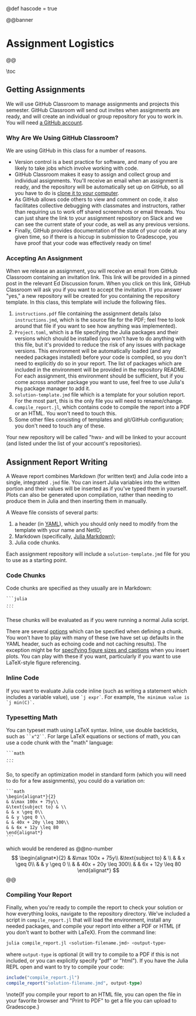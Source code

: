 @def hascode = true

@@banner
# Assignment Logistics
@@

\toc

## Getting Assignments

We will use GitHub Classroom to manage assignments and projects this semester. GitHub Classroom will send out invites when assignments are ready, and will create an individual or group repository for you to work in. You will need [a GitHub account](/software#setup_an_account).

### Why Are We Using GitHub Classroom?

We are using GitHub in this class for a number of reasons.

- Version control is a best practice for software, and many of you are likely to take jobs which involve working with code.
- GitHub Classroom makes it easy to assign and collect group and individual assignments. You'll receive an email when an assignment is ready, and the repository will be automatically set up on GitHub, so all you have to do is [clone it to your computer](/software#clone_your_repository).
- As GitHub allows code others to view and comment on code, it also facilitates collective debugging with classmates and instructors, rather than requiring us to work off shared screenshots or email threads. You can just share the link to your assignment repository on Slack and we can see the current state of your code, as well as any previous versions.
- Finally, GitHub provides documentation of the state of your code at any given time, so if there is a hiccup in submission to Gradescope, you have proof that your code was effectively ready on time!

### Accepting An Assignment

When we release an assignment, you will receive an email from GitHub Classroom containing an invitation link. This link will be provided in a pinned post in the relevant Ed Discussion forum. When you click on this link, GitHub Classroom will ask you if you want to accept the invitation. If you answer "yes," a new repository will be created for you containing the repository template. In this class, this template will include the following files.

1. `instructions.pdf` file containing the assignment details (also `instructions.jmd`, which is the source file for the PDF; feel free to look around that file if you want to see how anything was implemented).
2. `Project.toml`, which is a file specifying the Julia packages and their versions which should be installed (you won't have to do anything with this file, but it's provided to reduce the risk of any issues with package versions. This environment will be automatically loaded (and any needed packages installed) before your code is compiled, so you don't need to explicitly do so in your report. The list of packages which are included in the environment will be provided in the repository README. For each assignment, this environment should be sufficient, but if you come across another package you want to use, feel free to use Julia's `Pkg` package manager to add it.
3. `solution-template.jmd` file which is a template for your solution report. For the most part, this is the only file you will need to rename/change.
4. `compile_report.jl`, which contains code to compile the report into a PDF or an HTML. You won't need to touch this.
5. Some other files consisting of templates and git/GitHub configuration; you don't need to touch any of these.

Your new repository will be called "hwx-<your-GitHub-username> and will be linked to your account (and listed under the list of your account's repositories).


## Assignment Report Writing

A Weave report combines Markdown (for written text) and Julia code into a single, integrated `.jmd` file. You can insert Julia variables into the written portion and their values will be inserted as if you've typed them in yourself. Plots can also be generated upon compilation, rather than needing to produce them in Julia and then inserting them in manually.

A Weave file consists of several parts:
1. a header (in [YAML](https://www.cloudbees.com/blog/yaml-tutorial-everything-you-need-get-started)), which you should only need to modify from the template with your name and NetID;
2. Markdown (specifically, [Julia Markdown](https://docs.julialang.org/en/v1/stdlib/Markdown/));
3. Julia code chunks.

Each assignment repository will include a `solution-template.jmd` file for you to use as a starting point.

### Code Chunks

Code chunks are specified as they usually are in Markdown:
````
```julia
...
```
````

These chunks will be evaluated as if you were running a normal Julia script.

There are several [options](http://weavejl.mpastell.com/stable/chunk_options/#Syntax) which can be specified when defining a chunk. You won't have to play with many of these (we have set up defaults in the YAML header, such as echoing code and not caching results). The exception might be for [specifying figure sizes and captions](http://weavejl.mpastell.com/stable/chunk_options/#Figures) when you insert plots. You can play with these if you want, particularly if you want to use LaTeX-style figure referencing.

### Inline Code

If you want to evaluate Julia code inline (such as writing a statement which includes a variable value), use `` `j expr` ``. For example, ``The minimum value is `j min(C)`. ``

### Typesetting Math

You can typeset math using LaTeX syntax. Inline, use double backticks, such as ` ``x^2`` `. For large LaTeX equations or sections of math, you can use a code chunk with the "math" language:
````
```math
...
```
````

So, to specify an optimization model in standard form (which you will need to do for a few assignments), you could do a variation on:
````
```math
\begin{alignat*}{2}
& &\max 100x + 75y\\
&\text{subject to} & \\
& & x \geq 0\\
& & y \geq 0 \\
& & 40x + 20y \leq 300\\
& & 6x + 12y \leq 80
\end{alignat*}
```
````
which would be rendered as
@@no-number
$$
\begin{alignat*}{2}
& &\max 100x + 75y\\
&\text{subject to} & \\
& & x \geq 0\\
& & y \geq 0 \\
& & 40x + 20y \leq 300\\
& & 6x + 12y \leq 80
\end{alignat*}
$$
@@

### Compiling Your Report

Finally, when you're ready to compile the report to check your solution or how everything looks, navigate to the repository directory. We've included a script in `compile_report.jl` that will load the environment, install any needed packages, and compile your report into either a PDF or HTML (if you don't want to bother with LaTeX). From the command line:

```bash
julia compile_report.jl <solution-filename.jmd> <output-type>
```

where `output-type` is optional (it will try to compile to a PDF if this is not included, or you can explicitly specify "pdf" or "html"). If you have the Julia REPL open and want to try to compile your code:

```julia
include("compile_report.jl")
compile_report("solution-filename.jmd", output-type)
```

\note{If you compile your report to an HTML file, you can open the file in your favorite browser and "Print to PDF" to get a file you can upload to Gradescope.}